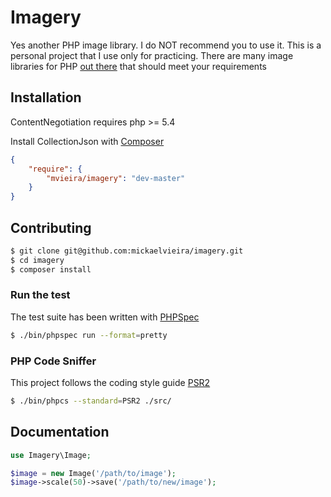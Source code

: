 # Imagery

Yes another PHP image library. I do NOT recommend you to use it. This is a personal project that I use only for practicing.
There are many image libraries for PHP [out there](https://packagist.org/search/?q=image) that should meet your requirements

## Installation

ContentNegotiation requires php >= 5.4

Install CollectionJson with [Composer](https://getcomposer.org/)

```json
{
    "require": {
        "mvieira/imagery": "dev-master"
    }
}
```

## Contributing

```sh
$ git clone git@github.com:mickaelvieira/imagery.git
$ cd imagery
$ composer install
```

### Run the test

The test suite has been written with [PHPSpec](http://phpspec.net/)

```sh
$ ./bin/phpspec run --format=pretty
```

### PHP Code Sniffer

This project follows the coding style guide [PSR2](https://github.com/php-fig/fig-standards/blob/master/accepted/PSR-2-coding-style-guide.md)

```sh
$ ./bin/phpcs --standard=PSR2 ./src/
```

## Documentation

```php
use Imagery\Image;

$image = new Image('/path/to/image');
$image->scale(50)->save('/path/to/new/image');

```

